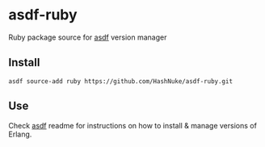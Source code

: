 # asdf-ruby

Ruby package source for [asdf](https://github.com/HashNuke/asdf) version manager

## Install

```
asdf source-add ruby https://github.com/HashNuke/asdf-ruby.git
```

## Use

Check [asdf](https://github.com/HashNuke/asdf) readme for instructions on how to install & manage versions of Erlang.
